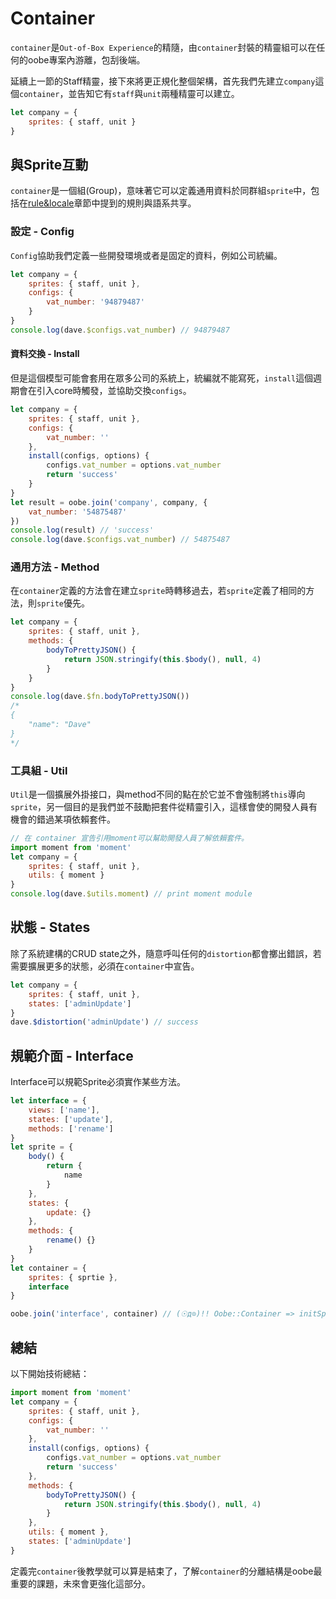 # Container

`container`是`Out-of-Box Experience`的精隨，由`container`封裝的精靈組可以在任何的oobe專案內游離，包刮後端。

延續上一節的Staff精靈，接下來將更正規化整個架構，首先我們先建立`company`這個`container`，並告知它有`staff`與`unit`兩種精靈可以建立。

```js
let company = {
    sprites: { staff, unit }
}
```

## 與Sprite互動

`container`是一個組(Group)，意味著它可以定義通用資料於同群組`sprite`中，包括在[rule&locale](./rule_and_locale.md)章節中提到的規則與語系共享。

### 設定 - Config

`Config`協助我們定義一些開發環境或者是固定的資料，例如公司統編。

```js
let company = {
    sprites: { staff, unit },
    configs: {
        vat_number: '94879487'
    }
}
console.log(dave.$configs.vat_number) // 94879487
```

#### 資料交換 - Install

但是這個模型可能會套用在眾多公司的系統上，統編就不能寫死，`install`這個週期會在引入core時觸發，並協助交換`configs`。

```js
let company = {
    sprites: { staff, unit },
    configs: {
        vat_number: ''
    },
    install(configs, options) {
        configs.vat_number = options.vat_number
        return 'success'
    }
}
let result = oobe.join('company', company, {
    vat_number: '54875487'
})
console.log(result) // 'success'
console.log(dave.$configs.vat_number) // 54875487
```

### 通用方法 - Method

在`container`定義的方法會在建立`sprite`時轉移過去，若`sprite`定義了相同的方法，則`sprite`優先。

```js
let company = {
    sprites: { staff, unit },
    methods: {
        bodyToPrettyJSON() {
            return JSON.stringify(this.$body(), null, 4)
        }
    }
}
console.log(dave.$fn.bodyToPrettyJSON())
/* 
{
    "name": "Dave"
}
*/
```

### 工具組 - Util

`Util`是一個擴展外掛接口，與method不同的點在於它並不會強制將`this`導向`sprite`，另一個目的是我們並不鼓勵把套件從精靈引入，這樣會使的開發人員有機會的錯過某項依賴套件。

```js
// 在 container 宣告引用moment可以幫助開發人員了解依賴套件。
import moment from 'moment'
let company = {
    sprites: { staff, unit },
    utils: { moment }
}
console.log(dave.$utils.moment) // print moment module
```

## 狀態 - States

除了系統建構的CRUD state之外，隨意呼叫任何的`distortion`都會擲出錯誤，若需要擴展更多的狀態，必須在`container`中宣告。

```js
let company = {
    sprites: { staff, unit },
    states: ['adminUpdate']
}
dave.$distortion('adminUpdate') // success
```

## 規範介面 - Interface

Interface可以規範Sprite必須實作某些方法。

```js
let interface = {
    views: ['name'],
    states: ['update'],
    methods: ['rename']
}
let sprite = {
    body() {
        return {
            name
        }
    },
    states: {
        update: {}
    },
    methods: {
        rename() {}
    }
}
let container = {
    sprites: { sprtie },
    interface
}

oobe.join('interface', container) // (☉д⊙)!! Oobe::Container => initSprites -> Interface error for : views[name]
```

## 總結

以下開始技術總結：

```js
import moment from 'moment'
let company = {
    sprites: { staff, unit },
    configs: {
        vat_number: ''
    },
    install(configs, options) {
        configs.vat_number = options.vat_number
        return 'success'
    },
    methods: {
        bodyToPrettyJSON() {
            return JSON.stringify(this.$body(), null, 4)
        }
    },
    utils: { moment },
    states: ['adminUpdate']
}
```

定義完`container`後教學就可以算是結束了，了解`container`的分離結構是oobe最重要的課題，未來會更強化這部分。
